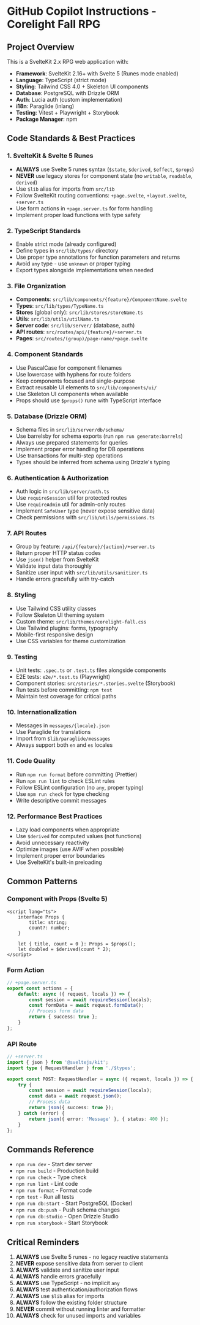 # GitHub Copilot Instructions - Corelight Fall RPG

## Project Overview
This is a SvelteKit 2.x RPG web application with:
- **Framework**: SvelteKit 2.16+ with Svelte 5 (Runes mode enabled)
- **Language**: TypeScript (strict mode)
- **Styling**: Tailwind CSS 4.0 + Skeleton UI components
- **Database**: PostgreSQL with Drizzle ORM
- **Auth**: Lucia auth (custom implementation)
- **i18n**: Paraglide (inlang)
- **Testing**: Vitest + Playwright + Storybook
- **Package Manager**: npm

## Code Standards & Best Practices

### 1. SvelteKit & Svelte 5 Runes
- **ALWAYS** use Svelte 5 runes syntax (`$state`, `$derived`, `$effect`, `$props`)
- **NEVER** use legacy stores for component state (no `writable`, `readable`, `derived`)
- Use `$lib` alias for imports from `src/lib`
- Follow SvelteKit routing conventions: `+page.svelte`, `+layout.svelte`, `+server.ts`
- Use form actions in `+page.server.ts` for form handling
- Implement proper load functions with type safety

### 2. TypeScript Standards
- Enable strict mode (already configured)
- Define types in `src/lib/types/` directory
- Use proper type annotations for function parameters and returns
- Avoid `any` type - use `unknown` or proper typing
- Export types alongside implementations when needed

### 3. File Organization
- **Components**: `src/lib/components/{feature}/ComponentName.svelte`
- **Types**: `src/lib/types/TypeName.ts`
- **Stores** (global only): `src/lib/stores/storeName.ts`
- **Utils**: `src/lib/utils/utilName.ts`
- **Server code**: `src/lib/server/` (database, auth)
- **API routes**: `src/routes/api/{feature}/+server.ts`
- **Pages**: `src/routes/(group)/page-name/+page.svelte`

### 4. Component Standards
- Use PascalCase for component filenames
- Use lowercase with hyphens for route folders
- Keep components focused and single-purpose
- Extract reusable UI elements to `src/lib/components/ui/`
- Use Skeleton UI components when available
- Props should use `$props()` rune with TypeScript interface

### 5. Database (Drizzle ORM)
- Schema files in `src/lib/server/db/schema/`
- Use barrelsby for schema exports (run `npm run generate:barrels`)
- Always use prepared statements for queries
- Implement proper error handling for DB operations
- Use transactions for multi-step operations
- Types should be inferred from schema using Drizzle's typing

### 6. Authentication & Authorization
- Auth logic in `src/lib/server/auth.ts`
- Use `requireSession` util for protected routes
- Use `requireAdmin` util for admin-only routes
- Implement `SafeUser` type (never expose sensitive data)
- Check permissions with `src/lib/utils/permissions.ts`

### 7. API Routes
- Group by feature: `/api/{feature}/{action}/+server.ts`
- Return proper HTTP status codes
- Use `json()` helper from SvelteKit
- Validate input data thoroughly
- Sanitize user input with `src/lib/utils/sanitizer.ts`
- Handle errors gracefully with try-catch

### 8. Styling
- Use Tailwind CSS utility classes
- Follow Skeleton UI theming system
- Custom theme: `src/lib/themes/corelight-fall.css`
- Use Tailwind plugins: forms, typography
- Mobile-first responsive design
- Use CSS variables for theme customization

### 9. Testing
- Unit tests: `.spec.ts` or `.test.ts` files alongside components
- E2E tests: `e2e/*.test.ts` (Playwright)
- Component stories: `src/stories/*.stories.svelte` (Storybook)
- Run tests before committing: `npm test`
- Maintain test coverage for critical paths

### 10. Internationalization
- Messages in `messages/{locale}.json`
- Use Paraglide for translations
- Import from `$lib/paraglide/messages`
- Always support both `en` and `es` locales

### 11. Code Quality
- Run `npm run format` before committing (Prettier)
- Run `npm run lint` to check ESLint rules
- Follow ESLint configuration (no `any`, proper typing)
- Use `npm run check` for type checking
- Write descriptive commit messages

### 12. Performance Best Practices
- Lazy load components when appropriate
- Use `$derived` for computed values (not functions)
- Avoid unnecessary reactivity
- Optimize images (use AVIF when possible)
- Implement proper error boundaries
- Use SvelteKit's built-in preloading

## Common Patterns

### Component with Props (Svelte 5)
```svelte
<script lang="ts">
	interface Props {
		title: string;
		count?: number;
	}
	
	let { title, count = 0 }: Props = $props();
	let doubled = $derived(count * 2);
</script>
```

### Form Action
```typescript
// +page.server.ts
export const actions = {
	default: async ({ request, locals }) => {
		const session = await requireSession(locals);
		const formData = await request.formData();
		// Process form data
		return { success: true };
	}
};
```

### API Route
```typescript
// +server.ts
import { json } from '@sveltejs/kit';
import type { RequestHandler } from './$types';

export const POST: RequestHandler = async ({ request, locals }) => {
	try {
		const session = await requireSession(locals);
		const data = await request.json();
		// Process data
		return json({ success: true });
	} catch (error) {
		return json({ error: 'Message' }, { status: 400 });
	}
};
```

## Commands Reference
- `npm run dev` - Start dev server
- `npm run build` - Production build
- `npm run check` - Type check
- `npm run lint` - Lint code
- `npm run format` - Format code
- `npm test` - Run all tests
- `npm run db:start` - Start PostgreSQL (Docker)
- `npm run db:push` - Push schema changes
- `npm run db:studio` - Open Drizzle Studio
- `npm run storybook` - Start Storybook

## Critical Reminders
1. **ALWAYS** use Svelte 5 runes - no legacy reactive statements
2. **NEVER** expose sensitive data from server to client
3. **ALWAYS** validate and sanitize user input
4. **ALWAYS** handle errors gracefully
5. **ALWAYS** use TypeScript - no implicit `any`
6. **ALWAYS** test authentication/authorization flows
7. **ALWAYS** use `$lib` alias for imports
8. **ALWAYS** follow the existing folder structure
9. **NEVER** commit without running linter and formatter
10. **ALWAYS** check for unused imports and variables
